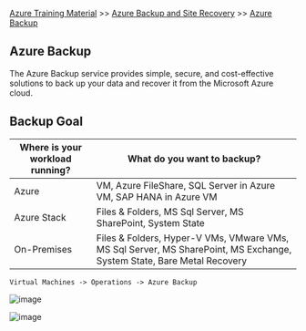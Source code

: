 [Azure Training Material](../index.md) >> [Azure Backup and Site Recovery](index.md) >> [Azure Backup](.)

## Azure Backup

The Azure Backup service provides simple, secure, and cost-effective solutions to back up your data and recover it from the Microsoft Azure cloud.

## Backup Goal

| Where is your workload running? | What do you want to backup?  |
| --- | --- |
| Azure        | VM, Azure FileShare, SQL Server in Azure VM, SAP HANA in Azure VM   |
| Azure Stack  | Files & Folders, MS Sql Server, MS SharePoint, System State         |
| On-Premises  | Files & Folders, Hyper-V VMs, VMware VMs, MS Sql Server, MS SharePoint, MS Exchange, System State, Bare Metal Recovery |

`Virtual Machines -> Operations -> Azure Backup`

![image](https://user-images.githubusercontent.com/13016162/71759724-3f1e0600-2ed7-11ea-8a76-70583106e6cf.png)


![image](https://user-images.githubusercontent.com/13016162/71759943-ba81b680-2edb-11ea-83a2-32045b922d81.png)


